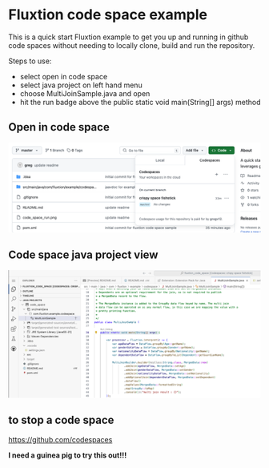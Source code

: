# Fluxtion code space example

This is a quick start Fluxtion example to get you up and running in github code spaces without needing to locally clone,
build and run the repository.

Steps to use:

* select open in code space
* select java project on left hand menu
* choose MultiJoinSample.java and open
* hit the run badge above the public static void main(String[] args) method


## Open in code space

  ![](open_code_sapce.png)

## Code space java project view

  ![](code_space_run.png)

## to stop a code space

https://github.com/codespaces

**I need a guinea pig to try this out!!!**
